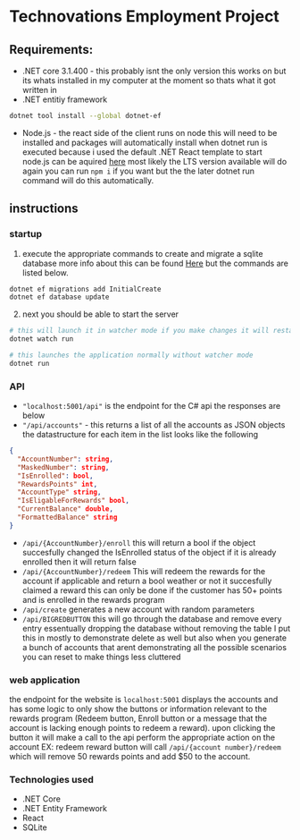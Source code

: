 # Technovations Employment Project
## Requirements:
* .NET core 3.1.400 - this probably isnt the only version this works on but its whats installed in my computer at the moment so thats what it got written in
* .NET entitiy framework
```bash
dotnet tool install --global dotnet-ef
```

* Node.js - the react side of the client runs on node this will need to be installed and packages will automatically install when dotnet run is executed because i used the default .NET React template to start node.js can be aquired [here](https://nodejs.org/en/) most likely the LTS version available will do again you can run ```npm i``` if you want but the the later dotnet run command will do this automatically.

## instructions
### startup
1. execute the appropriate commands to create and migrate a sqlite database more info about this can be found [Here](https://docs.microsoft.com/en-us/ef/core/miscellaneous/cli/dotnet) but the commands are listed below.
```bash
dotnet ef migrations add InitialCreate
dotnet ef database update
```
2. next you should be able to start the server 
  
```bash
# this will launch it in watcher mode if you make changes it will restart automatically
dotnet watch run
```
```bash
# this launches the application normally without watcher mode
dotnet run
```


### API
* ```"localhost:5001/api"``` is the endpoint for the C# api the responses are below
* ```"/api/accounts"``` - this returns a list of all the accounts as JSON objects the datastructure for each item in the list looks like the following
```JSON
{
  "AccountNumber": string,
  "MaskedNumber": string,
  "IsEnrolled": bool,
  "RewardsPoints" int,
  "AccountType" string,
  "IsEligableForRewards" bool,
  "CurrentBalance" double,
  "FormattedBalance" string
}
```
* ```/api/{AccountNumber}/enroll``` this will return a bool if the object succesfully changed the IsEnrolled status of the object if it is already enrolled then it will return false
* ```/api/{AccountNumber}/redeem``` This will redeem the rewards for the account if applicable and return a bool weather or not it succesfully claimed a reward this can only be done if the customer has 50+ points and is enrolled in the rewards program 
* ```/api/create``` generates a new account with random parameters 
* ```/api/BIGREDBUTTON``` this will go through the database and remove every entry essentually dropping the database without removing the table I put this in mostly to demonstrate delete as well but also when you generate a bunch of accounts that arent demonstrating all the possible scenarios you can reset to make things less cluttered

### web application
the endpoint for the website is ```localhost:5001``` displays the accounts and has some logic to only show the buttons or information relevant to the rewards program (Redeem button, Enroll button or a message that the account is lacking enough points to redeem a reward). upon clicking the button it will make a call to the api perform the appropriate action on the account EX: redeem reward button will call ```/api/{account number}/redeem``` which will remove 50 rewards points and add $50 to the account.

### Technologies used
* .NET Core
* .NET Entity Framework
* React
* SQLite